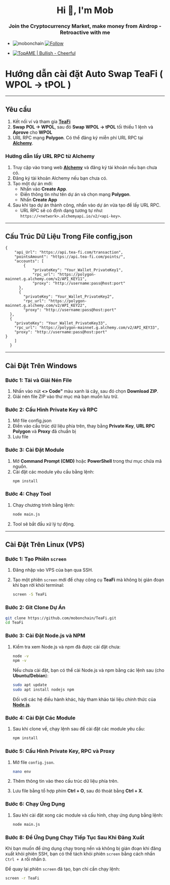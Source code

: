  <h1 align="center">Hi 👋, I'm Mob</h1>
<h3 align="center">Join the Cryptocurrency Market, make money from Airdrop - Retroactive with me</h3>

- <p align="left"> <img src="https://komarev.com/ghpvc/?username=mobonchain&label=Profile%20views&color=0e75b6&style=flat" alt="mobonchain" /> <a href="https://github.com/mobonchain"> <img src="https://img.shields.io/github/followers/mobonchain?label=Follow&style=social" alt="Follow" /> </a> </p>

- [![TopAME | Bullish - Cheerful](https://img.shields.io/badge/TopAME%20|%20Bullish-Cheerful-blue?logo=telegram&style=flat)](https://t.me/xTopAME)

# Hướng dẫn cài đặt Auto Swap TeaFi ( WPOL → tPOL )

---

## Yêu cầu

1. Kết nối ví và tham gia **[TeaFi](http://app.tea-fi.com/?ref=btfi6z)**
2. **Swap** **POL → WPOL**, sau đó **Swap** **WPOL → tPOL** tối thiểu 1 lệnh và **Aprove** cho **WPOL** 
3. URL RPC mạng **Polygon**. Có thể đăng ký miễn phí URL RPC tại **[Alchemy](https://alchemy.com/)**.

### Hướng dẫn lấy URL RPC từ Alchemy

1. Truy cập vào trang web **[Alchemy](https://alchemy.com/)** và đăng ký tài khoản nếu bạn chưa có.
2. Đăng ký tài khoản Alchemy nếu bạn chưa có.
3. Tạo một dự án mới:
   - Nhấn vào **Create App**.
   - Điền thông tin như tên dự án và chọn mạng **Polygon**.
   - Nhấn **Create App**
4. Sau khi tạo dự án thành công, nhấn vào dự án vừa tạo để lấy URL RPC.
   - URL RPC sẽ có định dạng tương tự như: `https://<network>.alchemyapi.io/v2/<api-key>`.

---

## Cấu Trúc Dữ Liệu Trong File config,json
```
{
    "api_Url": "https://api.tea-fi.com/transaction",
    "pointsAmount": "https://api.tea-fi.com/points/",
    "accounts": [
        {
            "privateKey": "Your_Wallet_PrivateKey1",
            "rpc_url": "https://polygon-mainnet.g.alchemy.com/v2/API_KEY11",
            "proxy": "http://username:pass@host:port"
      },
      {
        "privateKey": "Your_Wallet_PrivateKey2",
        "rpc_url": "https://polygon-mainnet.g.alchemy.com/v2/API_KEY22",
        "proxy": "http://username:pass@host:port"
  },
  {
    "privateKey": "Your_Wallet_PrivateKey33",
    "rpc_url": "https://polygon-mainnet.g.alchemy.com/v2/API_KEY33",
    "proxy": "http://username:pass@host:port"
}
    ]
  }
```

---

## Cài Đặt Trên Windows

### Bước 1: Tải và Giải Nén File

1. Nhấn vào nút **<> Code"** màu xanh lá cây, sau đó chọn **Download ZIP**.
2. Giải nén file ZIP vào thư mục mà bạn muốn lưu trữ.

### Bước 2: Cấu Hình Private Key và RPC

1. Mở file config.json
2. Điền vào cấu trúc dữ liệu phía trên, thay bằng **Private Key**, **URL RPC Polygon** và **Proxy** đã chuẩn bị
3. Lưu file

### Bước 3: Cài Đặt Module

1. Mở **Command Prompt (CMD)** hoặc **PowerShell** trong thư mục chứa mã nguồn.
2. Cài đặt các module yêu cầu bằng lệnh:
   ```bash
   npm install
   ```

### Bước 4: Chạy Tool

1. Chạy chương trình bằng lệnh:
   ```bash
   node main.js
   ```
2. Tool sẽ bắt đầu xử lý tự động.

---

## Cài Đặt Trên Linux (VPS)

### Bước 1: Tạo Phiên `screen`

1. Đăng nhập vào VPS của bạn qua SSH.

2. Tạo một phiên `screen` mới để chạy công cụ **TeaFi** mà không bị gián đoạn khi bạn rời khỏi terminal:

   ```bash
   screen -S TeaFi
   ```

### Bước 2: Git Clone Dự Án

   ```bash
   git clone https://github.com/mobonchain/TeaFi.git
   cd TeaFi
   ```

### Bước 3: Cài Đặt Node.js và NPM

1. Kiểm tra xem Node.js và npm đã được cài đặt chưa:

   ```bash
   node -v
   npm -v
   ```

   Nếu chưa cài đặt, bạn có thể cài Node.js và npm bằng các lệnh sau (cho **Ubuntu/Debian**):

   ```bash
   sudo apt update
   sudo apt install nodejs npm
   ```

   Đối với các hệ điều hành khác, hãy tham khảo tài liệu chính thức của **[Node.js](https://nodejs.org/en/)**.

### Bước 4: Cài Đặt Các Module

1. Sau khi clone về, chạy lệnh sau để cài đặt các module yêu cầu:

   ```bash
   npm install
   ```

### Bước 5: Cấu Hình Private Key, RPC và Proxy

1. Mở file `config.json`.

   ```bash
   nano env
   ```
2. Thêm thông tin vào theo cấu trúc dữ liệu phía trên.
3. Lưu file bằng tổ hợp phím **Ctrl + O**, sau đó thoát bằng **Ctrl + X**.

### Bước 6: Chạy Ứng Dụng

1. Sau khi cài đặt xong các module và cấu hình, chạy ứng dụng bằng lệnh:

   ```bash
   node main.js
   ```

### Bước 8: Để Ứng Dụng Chạy Tiếp Tục Sau Khi Đăng Xuất

Khi bạn muốn để ứng dụng chạy trong nền và không bị gián đoạn khi đăng xuất khỏi phiên SSH, bạn có thể tách khỏi phiên `screen` bằng cách nhấn `Ctrl + A` rồi nhấn `D`.

Để quay lại phiên `screen` đã tạo, bạn chỉ cần chạy lệnh:

```bash
screen -r TeaFi
```

